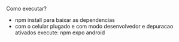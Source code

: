 Como executar?

- npm install para baixar as dependencias
- com o celular plugado e com modo desenvolvedor e depuracao ativados execute: npm expo android 